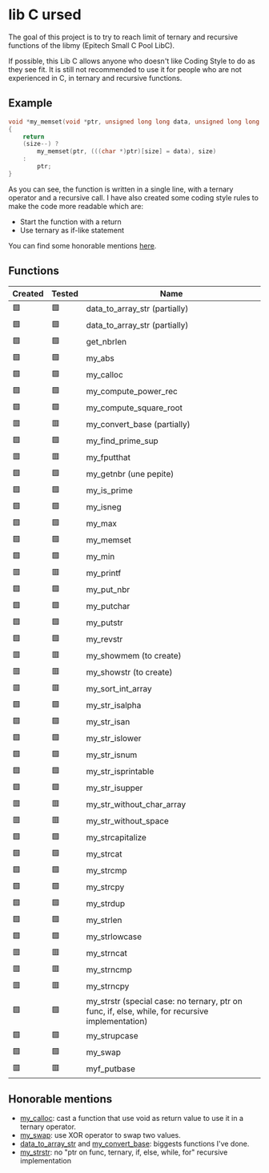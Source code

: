 # lib C ursed

The goal of this project is to try to reach limit of ternary and recursive functions of the libmy (Epitech Small C Pool LibC).

If possible, this Lib C allows anyone who doesn't like Coding Style to do as they see fit.
It is still not recommended to use it for people who are not experienced in C, in ternary and recursive functions.

## Example

```c
void *my_memset(void *ptr, unsigned long long data, unsigned long long size)
{
    return
    (size--) ?
        my_memset(ptr, (((char *)ptr)[size] = data), size)
    :
        ptr;
}
```
As you can see, the function is written in a single line, with a ternary operator and a recursive call. I have also created some coding style rules to make the code more readable which are:
- Start the function with a return
- Use ternary as if-like statement

You can find some honorable mentions [here](#honorable-mentions).

## Functions

Created        | Tested         | Name
---------------|----------------|-------
🟩 | 🟩 | data_to_array_str (partially)
🟩 | 🟩 | data_to_array_str (partially)
🟩 | 🟩 | get_nbrlen
🟩 | 🟩 | my_abs
🟩 | 🟩 | my_calloc
🟩 | 🟩 | my_compute_power_rec
🟩 | 🟩 | my_compute_square_root
🟥 | 🟥 | my_convert_base (partially)
🟩 | 🟩 | my_find_prime_sup
🟥 | 🟥 | my_fputthat
🟩 | 🟩 | my_getnbr (une pepite)
🟩 | 🟩 | my_is_prime
🟩 | 🟩 | my_isneg
🟩 | 🟩 | my_max
🟩 | 🟩 | my_memset
🟩 | 🟩 | my_min
🟥 | 🟥 | my_printf
🟩 | 🟩 | my_put_nbr
🟩 | 🟩 | my_putchar
🟩 | 🟩 | my_putstr
🟩 | 🟩 | my_revstr
🟥 | 🟥 | my_showmem (to create)
🟥 | 🟥 | my_showstr (to create)
🟥 | 🟥 | my_sort_int_array
🟩 | 🟩 | my_str_isalpha
🟩 | 🟩 | my_str_isan
🟩 | 🟩 | my_str_islower
🟩 | 🟩 | my_str_isnum
🟩 | 🟩 | my_str_isprintable
🟩 | 🟩 | my_str_isupper
🟥 | 🟥 | my_str_without_char_array
🟥 | 🟥 | my_str_without_space
🟩 | 🟩 | my_strcapitalize
🟩 | 🟩 | my_strcat
🟩 | 🟩 | my_strcmp
🟩 | 🟩 | my_strcpy
🟩 | 🟩 | my_strdup
🟩 | 🟩 | my_strlen
🟩 | 🟩 | my_strlowcase
🟥 | 🟥 | my_strncat
🟥 | 🟥 | my_strncmp
🟥 | 🟥 | my_strncpy
🟩 | 🟩 | my_strstr (special case: no ternary, ptr on func, if, else, while, for recursive implementation)
🟩 | 🟩 | my_strupcase
🟩 | 🟩 | my_swap
🟥 | 🟥 | myf_putbase

## Honorable mentions

- [my_calloc](https://github.com/Miou-zora/lib-C-ursed/blob/6a611900b5271a5a32833514a0fb8db560f28ea3/lib/my/fonctions/my_calloc.c): cast a function that use void as return value to use it in a ternary operator.
- [my_swap](https://github.com/Miou-zora/lib-C-ursed/blob/6a611900b5271a5a32833514a0fb8db560f28ea3/lib/my/fonctions/my_swap.c): use XOR operator to swap two values.
- [data_to_array_str](https://github.com/Miou-zora/lib-C-ursed/blob/6a611900b5271a5a32833514a0fb8db560f28ea3/lib/my/fonctions/data_to_array_str.c) and [my_convert_base](https://github.com/Miou-zora/lib-C-ursed/blob/6a611900b5271a5a32833514a0fb8db560f28ea3/lib/my/fonctions/my_convert_base.c): biggests functions I've done.
- [my_strstr](https://github.com/Miou-zora/lib-C-ursed/blob/6a611900b5271a5a32833514a0fb8db560f28ea3/lib/my/fonctions/my_strstr.c): no "ptr on func, ternary, if, else, while, for" recursive implementation